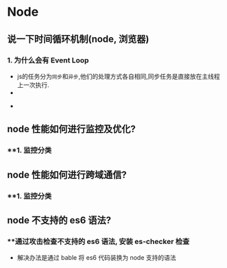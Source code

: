 # Node

## 说一下时间循环机制(node, 浏览器)
### **1. 为什么会有 Event Loop**
- js的任务分为`同步`和`异步`,他们的处理方式各自相同,同步任务是直接放在主线程上一次执行.
-  
-  
  > 

## node 性能如何进行监控及优化?
### **1. 监控分类


## node 性能如何进行跨域通信?
### **1. 监控分类

## node 不支持的 es6 语法?
### **通过攻击检查不支持的 es6 语法, 安装 es-checker 检查
- 解决办法是通过 bable 将 es6 代码装换为 node 支持的语法

